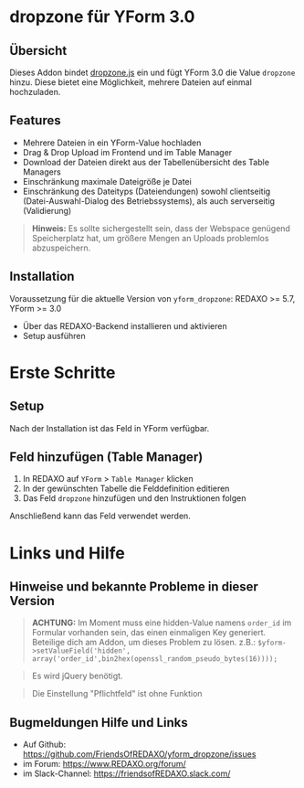 # dropzone für YForm 3.0

## Übersicht 

Dieses Addon bindet [dropzone.js](https://github.com/enyo/dropzone/) ein und fügt YForm 3.0 die Value `dropzone` hinzu. Diese bietet eine Möglichkeit, mehrere Dateien auf einmal hochzuladen. 


## Features

* Mehrere Dateien in ein YForm-Value hochladen
* Drag & Drop Upload im Frontend und im Table Manager
* Download der Dateien direkt aus der Tabellenübersicht des Table Managers
* Einschränkung maximale Dateigröße je Datei
* Einschränkung des Dateityps (Dateiendungen) sowohl clientseitig (Datei-Auswahl-Dialog des Betriebssystems), als auch serverseitig (Validierung)

> **Hinweis:** Es sollte sichergestellt sein, dass der Webspace genügend Speicherplatz hat, um größere Mengen an Uploads problemlos abzuspeichern.

## Installation

Voraussetzung für die aktuelle Version von `yform_dropzone`: REDAXO >= 5.7, YForm >= 3.0

* Über das REDAXO-Backend installieren und aktivieren
* Setup ausführen

# Erste Schritte

## Setup

Nach der Installation ist das Feld in YForm verfügbar.

## Feld hinzufügen (Table Manager)

1. In REDAXO auf `YForm` > `Table Manager` klicken
2. In der gewünschten Tabelle die Felddefinition editieren
3. Das Feld `dropzone` hinzufügen und den Instruktionen folgen

Anschließend kann das Feld verwendet werden.

# Links und Hilfe

## Hinweise und bekannte Probleme in dieser Version

> **ACHTUNG:** Im Moment muss eine hidden-Value namens `order_id` im Formular vorhanden sein, das einen einmaligen Key generiert. Beteilige dich am Addon, um dieses Problem zu lösen. z.B.: `$yform->setValueField('hidden', array('order_id',bin2hex(openssl_random_pseudo_bytes(16))));`

> Es wird jQuery benötigt.

> Die Einstellung "Pflichtfeld" ist ohne Funktion

## Bugmeldungen Hilfe und Links

* Auf Github: https://github.com/FriendsOfREDAXO/yform_dropzone/issues
* im Forum: https://www.REDAXO.org/forum/
* im Slack-Channel: https://friendsofREDAXO.slack.com/
